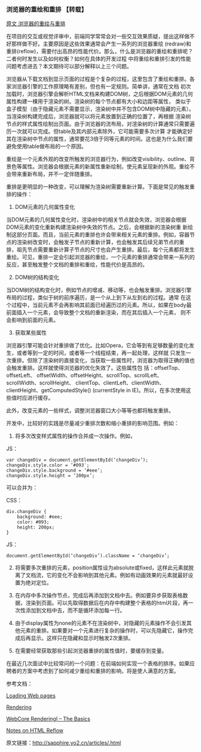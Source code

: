 ### 浏览器的重绘和重排 【转载】

[原文 浏览器的重绘与重排](http://developer.51cto.com/art/201308/408412.htm)

在项目的交互或视觉评审中，前端同学常常会对一些交互效果质疑，提出这样做不好那样做不好。主要原因是这些效果通常会产生一系列的浏览器重绘 (redraw)和重排(reflow)，需要付出高昂的性能代价。那么，什么是浏览器的重绘和重排呢？二者何时发生以及如何权衡？如何在具体的开发过程 中将重绘和重排引发的性能问题考虑进去？本文期待可以部分解释以上三个问题。

浏览器从下载文档到显示页面的过程是个复杂的过程，这里包含了重绘和重排。各家浏览器引擎的工作原理略有差别，但也有一定规则。简单讲，通常在文档 初次加载时，浏览器引擎会解析HTML文档来构建DOM树，之后根据DOM元素的几何属性构建一棵用于渲染的树。渲染树的每个节点都有大小和边距等属性， 类似于盒子模型（由于隐藏元素不需要显示，渲染树中并不包含DOM树中隐藏的元素）。当渲染树构建完成后，浏览器就可以将元素放置到正确的位置了，再根据 渲染树节点的样式属性绘制出页面。由于浏览器的流布局，对渲染树的计算通常只需要遍历一次就可以完成。但table及其内部元素除外，它可能需要多次计算 才能确定好其在渲染树中节点的属性，通常要花3倍于同等元素的时间。这也是为什么我们要避免使用table做布局的一个原因。

重绘是一个元素外观的改变所触发的浏览器行为，例如改变visibility、outline、背景色等属性。浏览器会根据元素的新属性重新绘制，使元素呈现新的外观。重绘不会带来重新布局，并不一定伴随重排。

重排是更明显的一种改变，可以理解为渲染树需要重新计算。下面是常见的触发重排的操作：

1. DOM元素的几何属性变化

当DOM元素的几何属性变化时，渲染树中的相关节点就会失效，浏览器会根据DOM元素的变化重新构建渲染树中失效的节点。之后，会根据新的渲染树重 新绘制这部分页面。而且，当前元素的重排也许会带来相关元素的重排。例如，容器节点的渲染树改变时，会触发子节点的重新计算，也会触发其后续兄弟节点的重 排，祖先节点需要重新计算子节点的尺寸也会产生重排。最后，每个元素都将发生重绘。可见，重排一定会引起浏览器的重绘，一个元素的重排通常会带来一系列的 反应，甚至触发整个文档的重排和重绘，性能代价是高昂的。

2. DOM树的结构变化

当DOM树的结构变化时，例如节点的增减、移动等，也会触发重排。浏览器引擎布局的过程，类似于树的前序遍历，是一个从上到下从左到右的过程。通常 在这个过程中，当前元素不会再影响其前面已经遍历过的元素。所以，如果在body最前面插入一个元素，会导致整个文档的重新渲染，而在其后插入一个元素， 则不会影响到前面的元素。

3. 获取某些属性

浏览器引擎可能会针对重排做了优化。比如Opera，它会等到有足够数量的变化发生，或者等到一定的时间，或者等一个线程结束，再一起处理，这样就 只发生一次重排。但除了渲染树的直接变化，当获取一些属性时，浏览器为取得正确的值也会触发重排。这样就使得浏览器的优化失效了。这些属性包 括：offsetTop、offsetLeft、 offsetWidth、offsetHeight、scrollTop、scrollLeft、scrollWidth、scrollHeight、 clientTop、clientLeft、clientWidth、clientHeight、getComputedStyle() (currentStyle in IE)。所以，在多次使用这些值时应进行缓存。

此外，改变元素的一些样式，调整浏览器窗口大小等等也都将触发重排。

开发中，比较好的实践是尽量减少重排次数和缩小重排的影响范围。例如：

1. 将多次改变样式属性的操作合并成一次操作。例如，

JS：

```
var changeDiv = document.getElementById(‘changeDiv’);
changeDiv.style.color = ‘#093′;
changeDiv.style.background = ‘#eee’;
changeDiv.style.height = ’200px’;

```

可以合并为：

CSS：

```
div.changeDiv {
    background: #eee;
    color: #093;
    height: 200px;
}
```

JS：

```
document.getElementById(‘changeDiv’).className = ‘changeDiv’;
```

2. 将需要多次重排的元素，position属性设为absolute或fixed，这样此元素就脱离了文档流，它的变化不会影响到其他元素。例如有动画效果的元素就最好设置为绝对定位。

3. 在内存中多次操作节点，完成后再添加到文档中去。例如要异步获取表格数据，渲染到页面。可以先取得数据后在内存中构建整个表格的html片段，再一次性添加到文档中去，而不是循环添加每一行。

4. 由于display属性为none的元素不在渲染树中，对隐藏的元素操作不会引发其他元素的重排。如果要对一个元素进行复杂的操作时，可以先隐藏它，操作完成后再显示。这样只在隐藏和显示时触发2次重排。

5. 在需要经常获取那些引起浏览器重排的属性值时，要缓存到变量。

在最近几次面试中比较常问的一个问题：在前端如何实现一个表格的排序。如果应聘者的方案中考虑到了如何减少重绘和重排的影响，将是使人满意的方案。

参考文档：

[Loading Web pages](http://www.whatwg.org/specs/web-apps/current-work/multipage/browsers.html#browsers)

[Rendering](http://www.whatwg.org/specs/web-apps/current-work/multipage/rendering.html#rendering)

[WebCore RenderingI – The Basics](http://www.webkit.org/blog/114/webcore-rendering-i-the-basics/)

[Notes on HTML Reflow](http://www-archive.mozilla.org/newlayout/doc/reflow.html)

原文链接：<http://sapphire.yo2.cn/articles/.html>